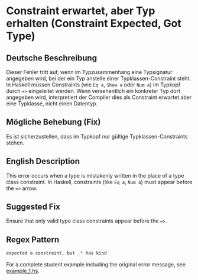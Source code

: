 # Constraint erwartet, aber Typ erhalten (Constraint Expected, Got Type)

## Deutsche Beschreibung
Dieser Fehler tritt auf, wenn im Typzusammenhang eine Typsignatur angegeben wird, bei der ein Typ anstelle einer Typklassen-Constraint steht. In Haskell müssen Constraints (wie `Eq a`, `Show a` oder `Num a`) im Typkopf durch `=>` eingeleitet werden. Wenn versehentlich ein konkreter Typ dort angegeben wird, interpretiert der Compiler dies als Constraint erwartet aber eine Typklasse, nicht einen Datentyp.

## Mögliche Behebung (Fix)
Es ist sicherzustellen, dass im Typkopf nur gültige Typklassen-Constraints stehen.

## English Description
This error occurs when a type is mistakenly written in the place of a type class constraint. In Haskell, constraints (like `Eq a`, `Num a`) must appear before the `=>` arrow.

## Suggested Fix
Ensure that only valid type class constraints appear before the `=>`. 


## Regex Pattern
```python
expected a constraint, but .* has kind
```

For a complete student example including the original error message, see [example_1.hs](./example_1.hs).
